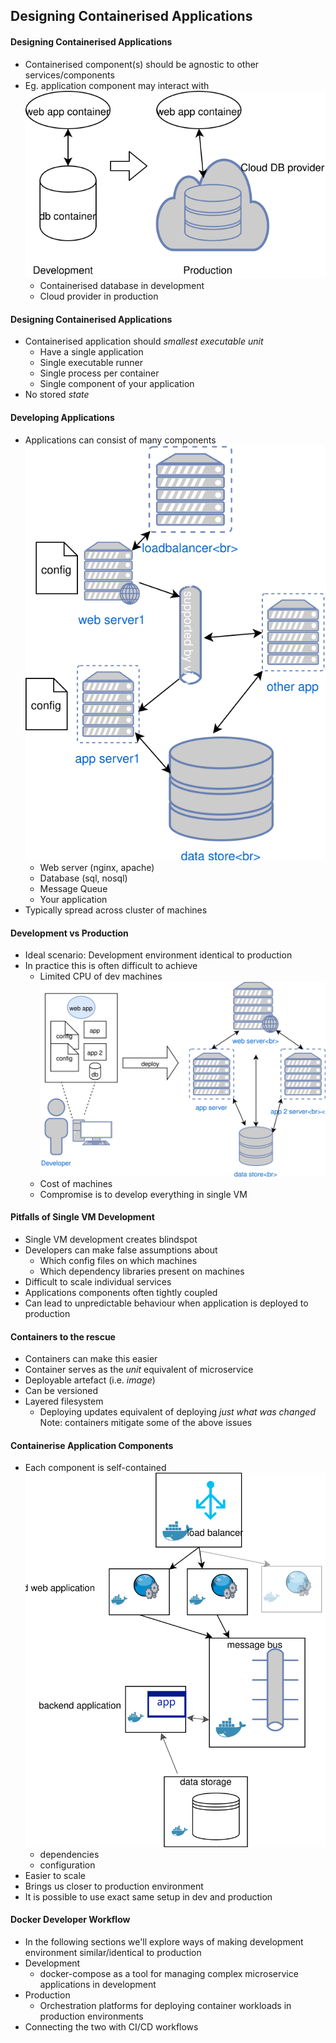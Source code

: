 ## Designing Containerised Applications


#### Designing Containerised Applications
* Containerised component(s) should be agnostic to other services/components <!-- .element: class="fragment" data-fragment-index="0" -->
* Eg. application component may interact with <!-- .element: class="fragment" data-fragment-index="1" -->![agnostic](img/components-agnostic.svg "Agnostic Components") <!-- .element: class="img-right" -->
   * Containerised database in development  <!-- .element: class="fragment" data-fragment-index="2" -->
   * Cloud provider in production  <!-- .element: class="fragment" data-fragment-index="3" -->



#### Designing Containerised Applications
* Containerised application should <!-- .element: class="fragment" data-fragment-index="0" -->_smallest executable unit_
  * Have a single application <!-- .element: class="fragment" data-fragment-index="1" -->
  * Single executable runner <!-- .element: class="fragment" data-fragment-index="2" -->
  * Single process per container <!-- .element: class="fragment" data-fragment-index="3" -->
  * Single component of your application <!-- .element: class="fragment" data-fragment-index="4" -->
* No stored <!-- .element: class="fragment" data-fragment-index="5" -->_state_



#### Developing Applications
* Applications can consist of many components <!-- .element: class="fragment" data-fragment-index="0" -->  ![basic cluster](img/prod-application.svg "Simple Application") <!-- .element: class="img-right" style="width:30%;" -->
   * Web server (nginx, apache)
   * Database (sql, nosql)
   * Message Queue 
   * Your application
* <!-- .element: class="fragment" data-fragment-index="1" -->Typically spread across cluster of machines 



#### Development vs Production

* Ideal scenario: Development environment identical to production <!-- .element: class="fragment" data-fragment-index="0" -->
* In practice this is often difficult to achieve  <!-- .element: class="fragment" data-fragment-index="1" -->
   * Limited CPU of dev machines <!-- .element: class="fragment" data-fragment-index="2" -->![dev-env](img/dev-prod-deploy.svg "Dev environment") <!-- .element: class="img-right fragment" style="width:40%;" data-fragment-index="4" -->
   * Cost of machines <!-- .element: class="fragment" data-fragment-index="3" -->
   * Compromise is to develop everything in single VM <!-- .element: class="fragment" data-fragment-index="4" --> 


#### Pitfalls of Single VM Development
* Single VM development creates blindspot <!-- .element: class="fragment" data-fragment-index="0" -->
* Developers can make false assumptions about <!-- .element: class="fragment" data-fragment-index="1" -->
   * Which config files on which machines <!-- .element: class="fragment" data-fragment-index="2" -->
   * Which dependency libraries present on machines <!-- .element: class="fragment" data-fragment-index="3" -->
* Difficult to scale individual services <!-- .element: class="fragment" data-fragment-index="4" -->
* Applications components often tightly coupled <!-- .element: class="fragment" data-fragment-index="5" -->
* Can lead to unpredictable behaviour when application is deployed to production <!-- .element: class="fragment" data-fragment-index="6" -->


#### Containers to the rescue
* Containers can make this easier <!-- .element: class="fragment" data-fragment-index="0" -->
* Container serves as the  <!-- .element: class="fragment" data-fragment-index="1" -->_unit_ equivalent of microservice
* Deployable artefact (i.e. <!-- .element: class="fragment" data-fragment-index="2" -->_image_)
* Can be versioned <!-- .element: class="fragment" data-fragment-index="3" -->
* Layered filesystem <!-- .element: class="fragment" data-fragment-index="4" -->
   + Deploying updates equivalent of deploying _just what was changed_
Note: containers mitigate some of the above issues



#### Containerise Application Components
* Each component is self-contained <!-- .element: class="fragment" data-fragment-index="0" -->![containerised-dev](img/containerised-services.svg "Containerised deploy") <!-- .element: class="img-right" style="width:40%;" -->
   * dependencies <!-- .element: class="fragment" data-fragment-index="1" -->
   * configuration <!-- .element: class="fragment" data-fragment-index="2" -->
* Easier to scale <!-- .element: class="fragment" data-fragment-index="3" -->
* Brings us closer to production environment <!-- .element: class="fragment" data-fragment-index="4" -->
* It is possible to use exact same setup in dev and production
  <!-- .element: class="fragment" data-fragment-index="5" -->



#### Docker Developer Workflow
* In the following sections we'll explore ways of making development
  environment similar/identical to production <!-- .element: class="fragment" data-fragment-index="0" -->
* Development <!-- .element: class="fragment" data-fragment-index="1" -->
   * docker-compose as a tool for managing complex microservice applications in <!-- .element: class="fragment" data-fragment-index="2" -->
    development
* Production <!-- .element: class="fragment" data-fragment-index="3" -->
   * Orchestration platforms for deploying container workloads in production
     <!-- .element: class="fragment" data-fragment-index="4" -->
     environments
* Connecting the two with CI/CD workflows <!-- .element: class="fragment" data-fragment-index="5" -->
